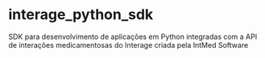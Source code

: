 # interage_python_sdk
SDK para desenvolvimento de aplicações em Python integradas com a API de interações medicamentosas do Interage criada pela IntMed Software
